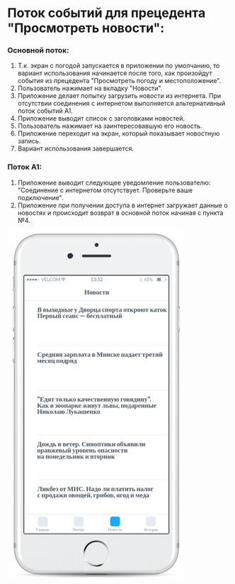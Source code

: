 # Поток событий для прецедента "Просмотреть новости":

### Основной поток:
1. Т.к. экран с погодой запускается в приложении по умолчанию, то вариант использования начинается после того, как произойдут события из прецедента "Просмотреть погоду и местоположение".
2. Пользователь нажимает на вкладку "Новости".
3. Приложение делает попытку загрузить новости из интернета. При отсутствии соединения с интернетом выполняется альтернативный поток событий А1.
4. Приложение выводит список с заголовками новостей.
5. Пользователь нажимает на заинтересовавшую его новость.
6. Приложение переходит на экран, который показывает новостную запись.
7. Вариант использования завершается.

### Поток А1:
1. Приложение выводит следующее уведомление пользователю: "Соединение с интернетом отсутствует. Проверьте ваше подключение". 
2. Приложение при получении доступа в интернет загружает данные о новостях и происходит возврат в основной поток начиная с пункта №4.

<img src="https://github.com/Ivan778/Awenew/blob/master/AppScreenShots/ToDevelop/News.png" alt="Новости" width="400">

